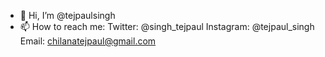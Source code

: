 - 👋 Hi, I’m @tejpaulsingh
- 📫 How to reach me:
Twitter: @singh_tejpaul
Instagram: @tejpaul_singh
Email: chilanatejpaul@gmail.com
